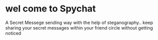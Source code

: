 # wel come to Spychat
A Secret Messege sending way with the help of steganography..
keep sharing your secret messages within your friend circle without getting noticed

